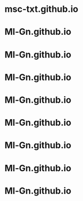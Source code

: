 # msc-txt.github.io
# Ml-Gn.github.io
# Ml-Gn.github.io
# Ml-Gn.github.io
# Ml-Gn.github.io
# Ml-Gn.github.io
# Ml-Gn.github.io
# Ml-Gn.github.io
# Ml-Gn.github.io
